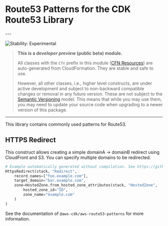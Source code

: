 # Route53 Patterns for the CDK Route53 Library

<!--BEGIN STABILITY BANNER-->---


![Stability: Experimental](https://img.shields.io/badge/stability-Experimental-important.svg?style=for-the-badge)

> **This is a *developer preview* (public beta) module.**
>
> All classes with the `Cfn` prefix in this module ([CFN Resources](https://docs.aws.amazon.com/cdk/latest/guide/constructs.html#constructs_lib))
> are auto-generated from CloudFormation. They are stable and safe to use.
>
> However, all other classes, i.e., higher level constructs, are under active development and subject to non-backward
> compatible changes or removal in any future version. These are not subject to the [Semantic Versioning](https://semver.org/) model.
> This means that while you may use them, you may need to update your source code when upgrading to a newer version of this package.

---
<!--END STABILITY BANNER-->

This library contains commonly used patterns for Route53.

## HTTPS Redirect

This construct allows creating a simple domainA -> domainB redirect using CloudFront and S3. You can specify multiple domains to be redirected.

```python
# Example automatically generated without compilation. See https://github.com/aws/jsii/issues/826
HttpsRedirect(stack, "Redirect",
    record_names=["foo.example.com"],
    target_domain="bar.example.com",
    zone=HostedZone.from_hosted_zone_attributes(stack, "HostedZone",
        hosted_zone_id="ID",
        zone_name="example.com"
    )
)
```

See the documentation of `@aws-cdk/aws-route53-patterns` for more information.
